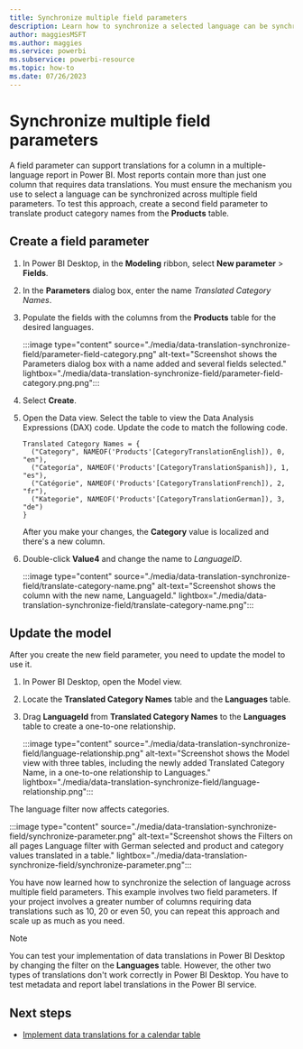 ```yaml
---
title: Synchronize multiple field parameters
description: Learn how to synchronize a selected language can be synchronized across multiple field parameters in a multiple-language report in Power BI. 
author: maggiesMSFT   
ms.author: maggies
ms.service: powerbi
ms.subservice: powerbi-resource
ms.topic: how-to
ms.date: 07/26/2023
---
```

# Synchronize multiple field parameters

A field parameter can support translations for a column in a multiple-language report in Power BI. Most reports contain more than just one column that requires data translations. You must ensure the mechanism you use to select a language can be synchronized across multiple field parameters. To test this approach, create a second field parameter to translate product category names from the **Products** table.

## Create a field parameter

1. In Power BI Desktop, in the **Modeling** ribbon, select **New parameter** > **Fields**.

1. In the **Parameters** dialog box, enter the name *Translated Category Names*.
1. Populate the fields with the columns from the **Products** table for the desired languages.

   :::image type="content" source="./media/data-translation-synchronize-field/parameter-field-category.png" alt-text="Screenshot shows the Parameters dialog box with a name added and several fields selected." lightbox="./media/data-translation-synchronize-field/parameter-field-category.png.png":::

1. Select **Create**.

1. Open the Data view. Select the table to view the Data Analysis Expressions (DAX) code. Update the code to match the following code.

   ```dax
   Translated Category Names = {
     ("Category", NAMEOF('Products'[CategoryTranslationEnglish]), 0, "en"),
     ("Categoría", NAMEOF('Products'[CategoryTranslationSpanish]), 1, "es"),
     ("Catégorie", NAMEOF('Products'[CategoryTranslationFrench]), 2, "fr"),
     ("Kategorie", NAMEOF('Products'[CategoryTranslationGerman]), 3, "de")
   }
   ```

   After you make your changes, the **Category** value is localized and there's a new column.

1. Double-click **Value4** and change the name to *LanguageID*.

   :::image type="content" source="./media/data-translation-synchronize-field/translate-category-name.png" alt-text="Screenshot shows the column with the new name, LanguageId." lightbox="./media/data-translation-synchronize-field/translate-category-name.png":::

## Update the model

After you create the new field parameter, you need to update the model to use it.

1. In Power BI Desktop, open the Model view.
1. Locate the **Translated Category Names** table and the **Languages** table. 
1. Drag **LanguageId** from **Translated Category Names** to the **Languages** table to create a one-to-one relationship.

   :::image type="content" source="./media/data-translation-synchronize-field/language-relationship.png" alt-text="Screenshot shows the Model view with three tables, including the newly added Translated Category Name, in a one-to-one relationship to Languages." lightbox="./media/data-translation-synchronize-field/language-relationship.png":::

The language filter now affects categories.

:::image type="content" source="./media/data-translation-synchronize-field/synchronize-parameter.png" alt-text="Screenshot shows the Filters on all pages Language filter with German selected and product and category values translated in a table." lightbox="./media/data-translation-synchronize-field/synchronize-parameter.png":::

You have now learned how to synchronize the selection of language across multiple field parameters. This example involves two field parameters. If your project involves a greater number of columns requiring data translations such as 10, 20 or even 50, you can repeat this approach and scale up as much as you need.

> [!NOTE]
> You can test your implementation of data translations in Power BI Desktop by changing the filter on the **Languages** table. However, the other two types of translations don't work correctly in Power BI Desktop. You have to test metadata and report label translations in the Power BI service.

## Next steps

- [Implement data translations for a calendar table](data-translation-calendar-table.md)
